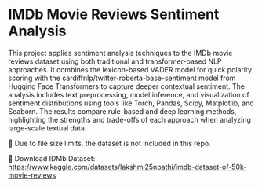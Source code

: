 # IMDb Movie Reviews Sentiment Analysis
This project applies sentiment analysis techniques to the IMDb movie reviews dataset using both traditional and transformer-based NLP approaches. It combines the lexicon-based VADER model for quick polarity scoring with the cardiffnlp/twitter-roberta-base-sentiment model from Hugging Face Transformers to capture deeper contextual sentiment. The analysis includes text preprocessing, model inference, and visualization of sentiment distributions using tools like Torch, Pandas, Scipy, Matplotlib, and Seaborn. The results compare rule-based and deep learning methods, highlighting the strengths and trade-offs of each approach when analyzing large-scale textual data.

📂 Due to file size limits, the dataset is not included in this repo.

🔗 Download IDMb Dataset:
https://www.kaggle.com/datasets/lakshmi25npathi/imdb-dataset-of-50k-movie-reviews
